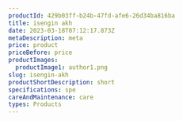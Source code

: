 ```yaml
---
productId: 429b03ff-b24b-47fd-afe6-26d34ba816ba
title: isengin akh
date: 2023-03-18T07:12:17.873Z
metaDescription: meta
price: product
priceBefore: price
productImages:
  productImage1: author1.png
slug: isengin-akh
productShortDescription: short
specifications: spe
careAndMaintenance: care
types: Products
---
```

